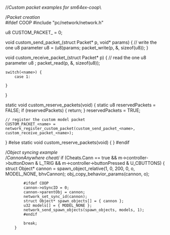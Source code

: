 //*Custom packet examples for sm64ex-coop*\\

/*Packet creation*\
#ifdef COOP
#include "pc/network/network.h"

u8 CUSTOM_PACKET_<name> = 0;

void custom_send_packet_<name>(struct Packet* p, void* params) {
    // write the one u8 parameter
    u8 <name> = (u8)params;
    packet_write(p, &<name>, sizeof(u8));
}

void custom_receive_packet_<name>(struct Packet* p) {
    // read the one u8 parameter
    u8 <name>;
    packet_read(p, &<name>, sizeof(u8));

    switch(<name>) {
        case 1:

    }
}

static void custom_reserve_packets(void) {
    static u8 reservedPackets = FALSE;
    if (reservedPackets) { return; }
    reservedPackets = TRUE;

    // register the custom model packet
    CUSTOM_PACKET_<name> = network_register_custom_packet(custom_send_packet_<name>, custom_receive_packet_<name>);
}
#else
static void custom_reserve_packets(void) { }
#endif


/*Object syncing example*\
        /*CannonAnywhere cheat*/
        if (Cheats.Cann == true && m->controller->buttonDown & L_TRIG
            && m->controller->buttonPressed & U_CBUTTONS) {
            struct Object* cannon = spawn_object_relative(1, 0, 200, 0, o, MODEL_NONE, bhvCannon);
            obj_copy_behavior_params(cannon, o);

            #ifdef COOP 
            cannon->oSyncID = 0;
            cannon->parentObj = cannon;
            network_set_sync_id(cannon);
            struct Object* spawn_objects[] = { cannon };
            u32 models[] = { MODEL_NONE };
            network_send_spawn_objects(spawn_objects, models, 1);
            #endif

            break;
        }
